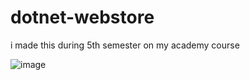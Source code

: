 # dotnet-webstore
i made this during 5th semester on my academy course

![image](https://github.com/user-attachments/assets/09553f74-880d-44d9-ba1f-8d742d2706b6)
